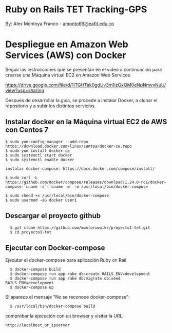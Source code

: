 # Ruby on Rails TET Tracking-GPS

By: Alex Montoya Franco - amonto69@eafit.edu.co

# Despliegue en Amazon Web Services (AWS) con Docker

Seguir las instrucciones que se presentan en el video a continuación para crearse una Máquina virtual EC2 en Amazon Web Services

https://drive.google.com/file/d/1ITGHTak0gdUv3m1izGxQM0eNpNmvvNuU/view?usp=sharing

Despues de desarrollar la guia, se procede a instalar Docker, a clonar el repositorio y a subir los distintos servicios.

## Instalar docker en la Máquina virtual EC2 de AWS con Centos 7

    $ sudo yum-config-manager --add-repo https://download.docker.com/linux/centos/docker-ce.repo
    $ sudo yum install docker-ce
    $ sudo systemctl start docker
    $ sudo systemctl enable docker

    instalar docker-compose: https://docs.docker.com/compose/install/

    $ sudo curl -L https://github.com/docker/compose/releases/download/1.24.0-rc1/docker-compose-`uname -s`-`uname -m` -o /usr/local/bin/docker-compose

    $ sudo chmod +x /usr/local/bin/docker-compose
    $ sudo usermod -aG docker user1

## Descargar el proyecto github

      $ git clone https://github.com/montoruwalkr/proyecto1-tet.git
      $ cd proyecto1-tet
      
## Ejecutar con Docker-compose

Ejecutar el docker-compose para aplicación Ruby on Rail

      $ docker-compose build
      $ docker-compose run app rake db:create RAILS_ENV=development
      $ docker-compose run app rake db:migrate db:seed RAILS_ENV=development
      $ docker-compose up

Si aparece el mensaje "No se reconoce docker-compose":

      $ /usr/local/bin/docker-compose build

comprobar la ejecución con un browser y visitar la URL:

    http://localhost_or_ipserver
